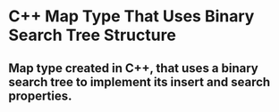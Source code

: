 # C++ Map Type That Uses Binary Search Tree Structure

## Map type created in C++, that uses a binary search tree to implement its insert and search properties.
